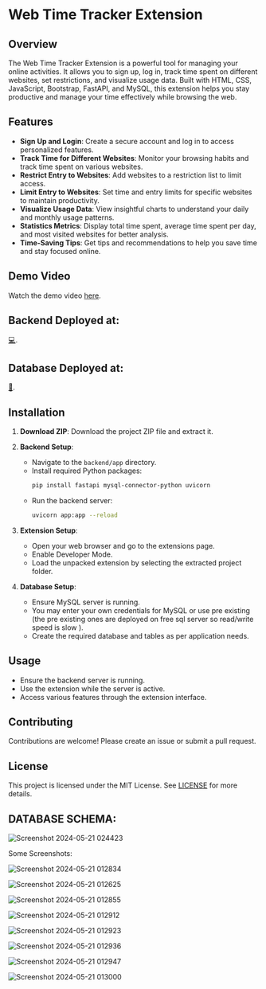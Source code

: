 # Web Time Tracker Extension

## Overview

The Web Time Tracker Extension is a powerful tool for managing your online activities. It allows you to sign up, log in, track time spent on different websites, set restrictions, and visualize usage data. Built with HTML, CSS, JavaScript, Bootstrap, FastAPI, and MySQL, this extension helps you stay productive and manage your time effectively while browsing the web.

## Features

- **Sign Up and Login**: Create a secure account and log in to access personalized features.
- **Track Time for Different Websites**: Monitor your browsing habits and track time spent on various websites.
- **Restrict Entry to Websites**: Add websites to a restriction list to limit access.
- **Limit Entry to Websites**: Set time and entry limits for specific websites to maintain productivity.
- **Visualize Usage Data**: View insightful charts to understand your daily and monthly usage patterns.
- **Statistics Metrics**: Display total time spent, average time spent per day, and most visited websites for better analysis.
- **Time-Saving Tips**: Get tips and recommendations to help you save time and stay focused online.

## Demo Video

Watch the demo video [here](https://drive.google.com/file/d/1RoTf148fFrKcU4RD4si78mWKmsvOoXXe/view?usp=sharing).


## Backend Deployed at:
[💻](https://outstanding-mackerel-nee-shar-963708c8.koyeb.app/).

## Database Deployed at:
[🏬](www.freesqldatabase.com).

## Installation

1. **Download ZIP**: Download the project ZIP file and extract it.

2. **Backend Setup**:
   - Navigate to the `backend/app` directory.
   - Install required Python packages:
     ```bash
     pip install fastapi mysql-connector-python uvicorn
     ```
   - Run the backend server:
     ```bash
     uvicorn app:app --reload
     ```

3. **Extension Setup**:
   - Open your web browser and go to the extensions page.
   - Enable Developer Mode.
   - Load the unpacked extension by selecting the extracted project folder.

4. **Database Setup**:
   - Ensure MySQL server is running.
   - You may enter your own credentials for MySQL or use pre existing (the pre existing ones are deployed on free sql server so read/write speed is slow ).
   - Create the required database and tables as per application needs.

## Usage

- Ensure the backend server is running.
- Use the extension while the server is active.
- Access various features through the extension interface.

## Contributing

Contributions are welcome! Please create an issue or submit a pull request.

## License

This project is licensed under the MIT License. See [LICENSE](LICENSE) for more details.

## DATABASE SCHEMA:


![Screenshot 2024-05-21 024423](https://github.com/Nee-Shar/Web-Extension-TIme-Tracker/assets/99169026/645b9209-b761-43b4-90aa-7602909d795b)


Some Screenshots:







![Screenshot 2024-05-21 012834](https://github.com/Nee-Shar/Web-Extension-TIme-Tracker/assets/99169026/ecdf9d47-1ed9-4db2-965a-5b421bd3eacc)



![Screenshot 2024-05-21 012625](https://github.com/Nee-Shar/Web-Extension-TIme-Tracker/assets/99169026/cd75a964-7c5a-436b-9fe7-668ded89cfc9)



![Screenshot 2024-05-21 012855](https://github.com/Nee-Shar/Web-Extension-TIme-Tracker/assets/99169026/f8424ff2-c9c4-4837-aa2a-cc8ab7afbd7f)



![Screenshot 2024-05-21 012912](https://github.com/Nee-Shar/Web-Extension-TIme-Tracker/assets/99169026/70e3e354-37d4-48fd-a4a4-340d1600db76)




![Screenshot 2024-05-21 012923](https://github.com/Nee-Shar/Web-Extension-TIme-Tracker/assets/99169026/9234ad36-8a15-4f52-b2d5-b1accf9bba4d)




![Screenshot 2024-05-21 012936](https://github.com/Nee-Shar/Web-Extension-TIme-Tracker/assets/99169026/00f1f9f1-4781-4f49-8b81-7ace006d2038)



![Screenshot 2024-05-21 012947](https://github.com/Nee-Shar/Web-Extension-TIme-Tracker/assets/99169026/bc5f554e-21e5-49ee-949d-919a7ed01a32)





![Screenshot 2024-05-21 013000](https://github.com/Nee-Shar/Web-Extension-TIme-Tracker/assets/99169026/f93878fb-a256-4ab2-bca2-54507faee0ec)

